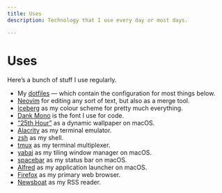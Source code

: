 ```yaml
---
title: Uses
description: Technology that I use every day or most days.

---
```

# Uses

Here’s a bunch of stuff I use regularly.

* My [dotfiles](https://github.com/knowler/dotfiles) — which contain the configuration for most things below.
* [Neovim](https://neovim.io/) for editing any sort of text, but also as a merge tool.
* [Iceberg](https://cocopon.github.io/iceberg.vim/) as my colour scheme for pretty much everything.
* [Dank Mono](https://gumroad.com/l/dank-mono) is the font I use for code.
* [“25th Hour”](https://github.com/dominiklohmann/25th-hour) as a dynamic wallpaper on macOS.
* [Alacrity](https://github.com/alacritty/alacritty) as my terminal emulator.
* [zsh](https://www.zsh.org/) as my shell.
* [tmux](https://github.com/tmux/tmux) as my terminal multiplexer.
* [yabai](https://github.com/koekeishiya/yabai) as my tiling window manager on macOS.
* [spacebar](https://github.com/cmacrae/spacebar) as my status bar on macOS.
* [Alfred](https://www.alfredapp.com/) as my application launcher on macOS.
* [Firefox](https://www.mozilla.org/firefox/) as my primary web browser.
* [Newsboat](https://newsboat.org) as my RSS reader.